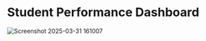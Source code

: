 # Student Performance Dashboard

![Screenshot 2025-03-31 161007](https://github.com/user-attachments/assets/4f89ee3a-c69f-432f-a000-6509c83fc83d)
